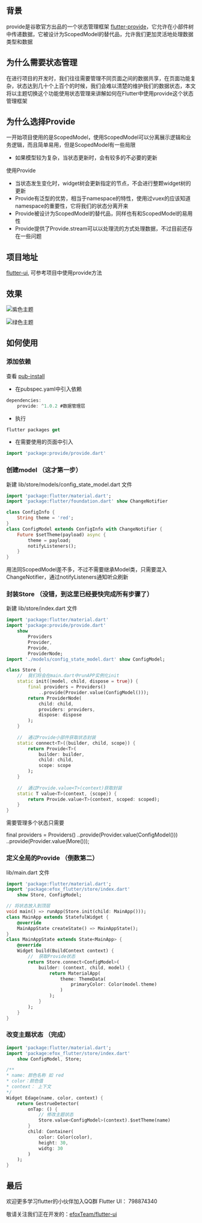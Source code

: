 ## 背景
provide是谷歌官方出品的一个状态管理框架 [flutter-provide](https://github.com/google/flutter-provide)，它允许在小部件树中传递数据，它被设计为ScopedModel的替代品，允许我们更加灵活地处理数据类型和数据

## 为什么需要状态管理
在进行项目的开发时，我们往往需要管理不同页面之间的数据共享，在页面功能复杂，状态达到几十个上百个的时候，我们会难以清楚的维护我们的数据状态，本文将以主题切换这个功能使用状态管理来讲解如何在Flutter中使用provide这个状态管理框架

## 为什么选择Provide
一开始项目使用的是ScopedModel，使用ScopedModel可以分离展示逻辑和业务逻辑，而且简单易用，但是ScopedModel有一些局限
* 如果模型较为复杂，当状态更新时，会有较多的不必要的更新

使用Provide
* 当状态发生变化时，widget树会更新指定的节点，不会进行整颗widget树的更新
* Provide有泛型的优势，相当于namespace的特性，使用过vuex的应该知道namespace的重要性，它将我们的状态分离开来
* Provide被设计为ScopedModel的替代品，同样也有和ScopedModel的易用性
* Provide提供了Provide.stream可以以处理流的方式处理数据，不过目前还存在一些问题

## 项目地址
[flutter-ui](https://github.com/efoxTeam/flutter-ui), 可参考项目中使用provide方法

## 效果
![紫色主题](https://user-gold-cdn.xitu.io/2019/4/4/169e7ac09147b12a?w=1080&h=2280&f=jpeg&s=52924)

![绿色主题](https://user-gold-cdn.xitu.io/2019/4/4/169e7abb3eb4184c?w=1080&h=2280&f=jpeg&s=53331)
## 如何使用
### 添加依赖
查看 [pub-install](https://pub.dartlang.org/packages/provide#-installing-tab-)
* 在pubspec.yaml中引入依赖
``` dart
dependencies:
    provide: ^1.0.2 #数据管理层
```
* 执行
``` dart
flutter packages get
```
* 在需要使用的页面中引入
``` dart
import 'package:provide/provide.dart'
```

### 创建model （这才第一步）
新建 lib/store/models/config_state_model.dart 文件
``` dart
import 'package:flutter/material.dart';
import 'package:flutter/foundation.dart' show ChangeNotifier

class ConfigInfo {
    String theme = 'red';
}
class ConfigModel extends ConfigInfo with ChangeNotifier {
    Future $setTheme(payload) async {
        theme = payload;
        notifyListeners();
    }
}
```
用法同ScopedModel差不多，不过不需要继承Model类，只需要混入ChangeNotifier，通过notifyListeners通知听众刷新
### 封装Store （没错，到这里已经要快完成所有步骤了）
新建 lib/store/index.dart 文件
``` dart
import 'package:flutter/material.dart'
import 'package:provide/provide.dart'
    show
        Providers
        Provider,
        Provide,
        ProviderNode;
import './models/config_state_model.dart' show ConfigModel;

class Store {
    //  我们将会在main.dart中runAPP实例化init
    static init({model, child, dispose = true}) {
        final providers = Providers()
            ..provide(Provider.value(ConfigModel()));
        return ProviderNode(
            child: child,
            providers: providers,
            dispose: dispose
        );
    }
    
    //  通过Provide小部件获取状态封装
    static connect<T>({builder, child, scope}) {
        return Provide<T>(
            builder: builder,
            child: child,
            scope: scope
        );
    }
    
    //  通过Provide.value<T>(context)获取封装
    static T value<T>(context, {scope}) {
        return Provide.value<T>(context, scoped: scoped);
    }
}
```
需要管理多个状态只需要

final providers = Providers()
            ..provide(Provider.value(ConfigModel()))
            ..provide(Provider.value(More()));


### 定义全局的Provide （倒数第二）
lib/main.dart 文件
``` dart
import 'package:flutter/material.dart';
import 'package:efox_flutter/store/index.dart'
    show Store, ConfigModel;

// 将状态放入到顶层
void main() => runApp(Store.init(child: MainApp()));
class MainApp extends StatefulWidget {
    @override
    MainAppState createState() => MainAppState();
}
class MainAppState extends State<MainApp> {
    @override
    Widget build(BuildContext context) {
        //  获取Provide状态
        return Store.connect<ConfigModel>(
            builder: (context, child, model) {
                return MaterialApp(
                    theme: ThemeData(
                        primaryColor: Color(model.theme)
                    )
                );
            }
        );
    }
}

```

### 改变主题状态 （完成）
``` dart
import 'package:flutter/material.dart';
import 'package:efox_flutter/store/index.dart'
    show ConfigModel, Store;

/**
* name: 颜色名称 如 red
* color：颜色值
* context： 上下文
*/
Widget Edage(name, color, context) {
    return GestrueDetector(
        onTap: () {
            // 修改主题状态
            Store.value<ConfigModel>(context).$setTheme(name)
        }
        child: Container(
            color: Color(color),
            height: 30,
            widtg: 30
        )
    );
}
```

## 最后
欢迎更多学习flutter的小伙伴加入QQ群 Flutter UI： 798874340

敬请关注我们正在开发的：[efoxTeam/flutter-ui](https://github.com/efoxTeam/flutter-ui)